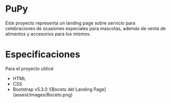 # PuPy
Este proyecto representa un landing page sobre servicio para celebraciones de ocasiones especiales para mascotas, además de venta de alimentos y accesorios para los mismos.
# Especificaciones
Para el proyecto utilicé 
- HTML
- CSS
- Bootstrap v5.3.0
![Boceto del Landing Page] (assest/images/Boceto.png)